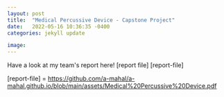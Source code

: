 ```yaml
---
layout: post
title:  "Medical Percussive Device - Capstone Project"
date:   2022-05-16 10:36:35 -0400
categories: jekyll update

image: 
---
```


Have a look at my team's report here! [report file] [report-file]

[report-file] = https://github.com/a-mahal/a-mahal.github.io/blob/main/assets/Medical%20Percussive%20Device.pdf
